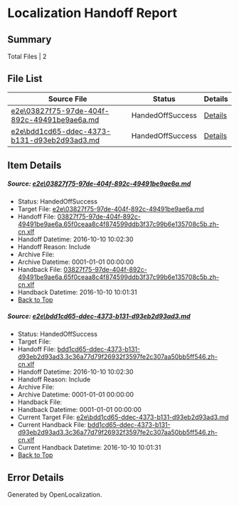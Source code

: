 # <a name='report-top'></a> Localization Handoff Report

## Summary
 Total Files | 2

## File List
 Source File | Status | Details 
 ----------- | ------ | ------- 
 [e2e\03827f75-97de-404f-892c-49491be9ae6a.md](https://github.com/OpenLocalizationTestOrg/ol-test0/blob/c1b3b32663a8e5bccc7d512cd27c068535275620/e2e/03827f75-97de-404f-892c-49491be9ae6a.md) | HandedOffSuccess | [Details](#b10956844a54dd01e4a23720b964b69ef1147e571)
 [e2e\bdd1cd65-ddec-4373-b131-d93eb2d93ad3.md](https://github.com/OpenLocalizationTestOrg/ol-test0/blob/ff7f73c125084210d56905fe7c3aede1546d0474/e2e/bdd1cd65-ddec-4373-b131-d93eb2d93ad3.md) | HandedOffSuccess | [Details](#15ba847bd15792613ec08711a6973d699a9428a92)

## Item Details
##### <a name='b10956844a54dd01e4a23720b964b69ef1147e571'></a> Source: [e2e\03827f75-97de-404f-892c-49491be9ae6a.md](https://github.com/OpenLocalizationTestOrg/ol-test0/blob/c1b3b32663a8e5bccc7d512cd27c068535275620/e2e/03827f75-97de-404f-892c-49491be9ae6a.md)
* Status: HandedOffSuccess
* Target File: [e2e\03827f75-97de-404f-892c-49491be9ae6a.md](https://github.com/OpenLocalizationTestOrg/ol-test0-zhcn/blob/b3122548addd4787051b413bae105cea0f7e4be6/e2e/03827f75-97de-404f-892c-49491be9ae6a.md)
* Handoff File: [03827f75-97de-404f-892c-49491be9ae6a.65f0ceaa8c4f874599ddb3f37c99b6e135708c5b.zh-cn.xlf](https://github.com/OpenLocalizationTestOrg/ol-test0-handoff/blob/1d8b74aa47689ece5f340aa2a3aa96f8167097ce/ol-handoff/OpenLocalizationTestOrg/ol-test0-zhcn/qimu/mt/03827f75-97de-404f-892c-49491be9ae6a.65f0ceaa8c4f874599ddb3f37c99b6e135708c5b.zh-cn.xlf)
* Handoff Datetime: 2016-10-10 10:02:30
* Handoff Reason: Include
* Archive File: 
* Archive Datetime: 0001-01-01 00:00:00
* Handback File: [03827f75-97de-404f-892c-49491be9ae6a.65f0ceaa8c4f874599ddb3f37c99b6e135708c5b.zh-cn.xlf](https://github.com/OpenLocalizationTestOrg/ol-test0-handback/blob/0bd286807fb2b7aece8062e71073c4550bbb3e89/ol-handback/OpenLocalizationTestOrg/ol-test0-zhcn/qimu/ht/03827f75-97de-404f-892c-49491be9ae6a.65f0ceaa8c4f874599ddb3f37c99b6e135708c5b.zh-cn.xlf)
* Handback Datetime: 2016-10-10 10:01:31
* [Back to Top](#report-top)

##### <a name='15ba847bd15792613ec08711a6973d699a9428a92'></a> Source: [e2e\bdd1cd65-ddec-4373-b131-d93eb2d93ad3.md](https://github.com/OpenLocalizationTestOrg/ol-test0/blob/ff7f73c125084210d56905fe7c3aede1546d0474/e2e/bdd1cd65-ddec-4373-b131-d93eb2d93ad3.md)
* Status: HandedOffSuccess
* Target File: 
* Handoff File: [bdd1cd65-ddec-4373-b131-d93eb2d93ad3.3c36a77d79f26932f3597fe2c307aa50bb5ff546.zh-cn.xlf](https://github.com/OpenLocalizationTestOrg/ol-test0-handoff/blob/1d8b74aa47689ece5f340aa2a3aa96f8167097ce/ol-handoff/OpenLocalizationTestOrg/ol-test0-zhcn/qimu/mt/bdd1cd65-ddec-4373-b131-d93eb2d93ad3.3c36a77d79f26932f3597fe2c307aa50bb5ff546.zh-cn.xlf)
* Handoff Datetime: 2016-10-10 10:02:30
* Handoff Reason: Include
* Archive File: 
* Archive Datetime: 0001-01-01 00:00:00
* Handback File: 
* Handback Datetime: 0001-01-01 00:00:00
* Current Target File: [e2e\bdd1cd65-ddec-4373-b131-d93eb2d93ad3.md](https://github.com/OpenLocalizationTestOrg/ol-test0-zhcn/blob/b3122548addd4787051b413bae105cea0f7e4be6/e2e/bdd1cd65-ddec-4373-b131-d93eb2d93ad3.md)
* Current Handback File: [bdd1cd65-ddec-4373-b131-d93eb2d93ad3.3c36a77d79f26932f3597fe2c307aa50bb5ff546.zh-cn.xlf](https://github.com/OpenLocalizationTestOrg/ol-test0-handback/blob/0bd286807fb2b7aece8062e71073c4550bbb3e89/ol-handback/OpenLocalizationTestOrg/ol-test0-zhcn/qimu/ht/bdd1cd65-ddec-4373-b131-d93eb2d93ad3.3c36a77d79f26932f3597fe2c307aa50bb5ff546.zh-cn.xlf)
* Current Handback Datetime: 2016-10-10 10:01:31
* [Back to Top](#report-top)


## Error Details

Generated by OpenLocalization.
